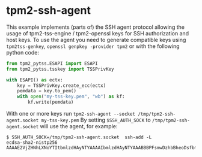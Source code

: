 # tpm2-ssh-agent

This example implements (parts of) the SSH agent protocol allowing the usage of tpm2-tss-engine / tpm2-openssl keys for SSH authorization and host keys.
To use the agent you need to generate compatible keys using `tpm2tss-genkey`, `openssl genpkey -provider tpm2` or with the following python code:
```python
from tpm2_pytss.ESAPI import ESAPI
from tpm2_pytss.tsskey import TSSPrivKey

with ESAPI() as ectx:
    key = TSSPrivKey.create_ecc(ectx)
    pemdata = key.to_pem()
    with open("my-tss-key.pem", "wb") as kf:
        kf.write(pemdata)
```

With one or more keys run `tpm2-ssh-agent --socket /tmp/tpm2-ssh-agent.socket my-tss-key.pem`
By setting `$SSH_AUTH_SOCK` to `/tmp/tpm2-ssh-agent.socket` will use the agent, for example:
```console
$ SSH_AUTH_SOCK=/tmp/tpm2-ssh-agent.socket  ssh-add -L
ecdsa-sha2-nistp256 AAAAE2VjZHNhLXNoYTItbmlzdHAyNTYAAAAIbmlzdHAyNTYAAABBBPFsmwDzhbBheoDsfbf8VtFWXSeNivNJpeAKR6hYJvihi7jTuQG90/fRKw3yB6Ff2c4Sm3XgYAnExyMeDWUN0lk=
```
